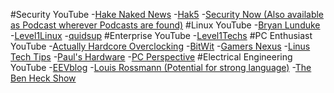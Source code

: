 #Security YouTube
-[Hake Naked News](https://www.youtube.com/watch?v=94QCsCOoZQk&list=PLlPkFwQHxYE4y0GomF9gD0Dm_YgCwFDPo)
-[Hak5](https://www.youtube.com/channel/UC3s0BtrBJpwNDaflRSoiieQ)
-[Security Now (Also available as Podcast wherever Podcasts are found)](https://www.youtube.com/user/TWiTSecurityNow)
#Linux YouTube
-[Bryan Lunduke](https://www.youtube.com/channel/UCkK9UDm_ZNrq_rIXCz3xCGA)
-[Level1Linux](https://www.youtube.com/channel/UCOWcZ6Wicl-1N34H0zZe38w)
-[quidsup](https://www.youtube.com/channel/UC0A3ldncnGQ1M_RU2Wb4L2A)
#Enterprise YouTube
-[Level1Techs](https://www.youtube.com/channel/UC4w1YQAJMWOz4qtxinq55LQ)
#PC Enthusiast YouTube
-[Actually Hardcore Overclocking](https://www.youtube.com/channel/UCrwObTfqv8u1KO7Fgk-FXHQ)
-[BitWit](https://www.youtube.com/channel/UCftcLVz-jtPXoH3cWUUDwYw)
-[Gamers Nexus](https://www.youtube.com/channel/UChIs72whgZI9w6d6FhwGGHA)
-[Linus Tech Tips](https://www.youtube.com/channel/UCXuqSBlHAE6Xw-yeJA0Tunw)
-[Paul's Hardware](https://www.youtube.com/channel/UCvWWf-LYjaujE50iYai8WgQ)
-[PC Perspective](https://www.youtube.com/channel/UCtKh7t3br1obEQL6EyiAq0w)
#Electrical Engineering YouTube
-[EEVblog](https://www.youtube.com/channel/UC2DjFE7Xf11URZqWBigcVOQ)
-[Louis Rossmann (Potential for strong language)](https://www.youtube.com/channel/UCl2mFZoRqjw_ELax4Yisf6w)
-[The Ben Heck Show](https://www.youtube.com/channel/UChturLXwYxwTOf_5krs0qvA)

